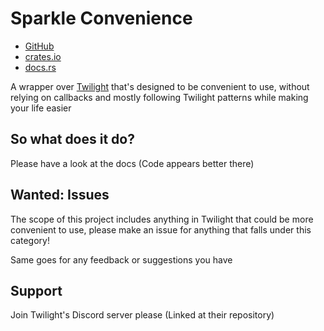 # Sparkle Convenience

- [GitHub](https://github.com/laralove143/sparkle-convenience)
- [crates.io](https://crates.io/crates/sparkle-convenience)
- [docs.rs](https://docs.rs/sparkle-convenience/latest)

A wrapper over [Twilight](https://github.com/twilight-rs/twilight) that's designed to be convenient to use, without
relying on callbacks and mostly following Twilight patterns while making your life easier

## So what does it do?

Please have a look at the docs (Code appears better there)

## Wanted: Issues

The scope of this project includes anything in Twilight that could be more convenient to use, please make an
issue for anything that falls under this category!

Same goes for any feedback or suggestions you have

## Support

Join Twilight's Discord server please (Linked at their repository)
